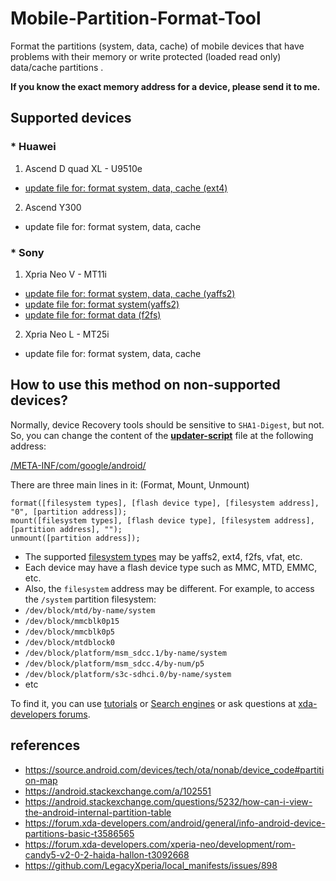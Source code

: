 # Mobile-Partition-Format-Tool
Format the partitions (system, data, cache) of mobile devices that have problems with their memory or write protected (loaded read only) data/cache partitions . 

**If you know the exact memory address for a device, please send it to me.**

## Supported devices

### * Huawei
1. Ascend D quad XL - U9510e
 - [update file for: format system, data, cache (ext4)](https://github.com/xhdix/Mobile-Partition-Format-Tool/releases/tag/U9510e)
2. Ascend Y300
 - update file for: format system, data, cache

### * Sony
1. Xpria Neo V - MT11i
 - [update file for: format system, data, cache (yaffs2)](https://github.com/xhdix/Mobile-Partition-Format-Tool/releases/tag/MT11i)
 - [update file for: format system(yaffs2)](https://github.com/xhdix/Mobile-Partition-Format-Tool/releases/tag/MT11i-system)
 - [update file for: format data (f2fs)](https://github.com/xhdix/Mobile-Partition-Format-Tool/releases/tag/MT11i-data)
2. Xpria Neo L - MT25i
 - update file for: format system, data, cache

## How to use this method on non-supported devices?

Normally, device Recovery tools should be sensitive to `SHA1-Digest`, but not. So, you can change the content of the **[updater-script](https://github.com/xhdix/Mobile-Partition-Format-Tool/raw/master/META-INF/com/google/android/updater-script)** file at the following address:

[/META-INF/com/google/android/](https://github.com/xhdix/Mobile-Partition-Format-Tool/tree/master/META-INF/com/google/android)

There are three main lines in it: (Format, Mount, Unmount)
```
format([filesystem types], [flash device type], [filesystem address], "0", [partition address]);
mount([filesystem types], [flash device type], [filesystem address], [partition address], "");
unmount([partition address]);
```

- The supported [filesystem types](https://source.android.com/devices/tech/ota/nonab/device_code#partition-map) may be yaffs2, ext4, f2fs, vfat, etc.
- Each device may have a flash device type such as MMC, MTD, EMMC, etc.
- Also, the `filesystem` address may be different. For example, to access the `/system` partition filesystem:
 - `/dev/block/mtd/by-name/system`
 - `/dev/block/mmcblk0p15`
 - `/dev/block/mmcblk0p5`
 - `/dev/block/mtdblock0`
 - `/dev/block/platform/msm_sdcc.1/by-name/system`
 - `/dev/block/platform/msm_sdcc.4/by-num/p5`
 - `/dev/block/platform/s3c-sdhci.0/by-name/system`
 - etc
 
To find it, you can use [tutorials](https://android.stackexchange.com/a/102551) or [Search engines](https://www.google.com/search?q=mt11i++%2Fdev%2Fblock%2F+%2Fsystem) or ask questions at [xda-developers forums](https://forum.xda-developers.com).

## references
 - https://source.android.com/devices/tech/ota/nonab/device_code#partition-map
 - https://android.stackexchange.com/a/102551
 - https://android.stackexchange.com/questions/5232/how-can-i-view-the-android-internal-partition-table
 - https://forum.xda-developers.com/android/general/info-android-device-partitions-basic-t3586565
 - https://forum.xda-developers.com/xperia-neo/development/rom-candy5-v2-0-2-haida-hallon-t3092668
 - https://github.com/LegacyXperia/local_manifests/issues/898
 
